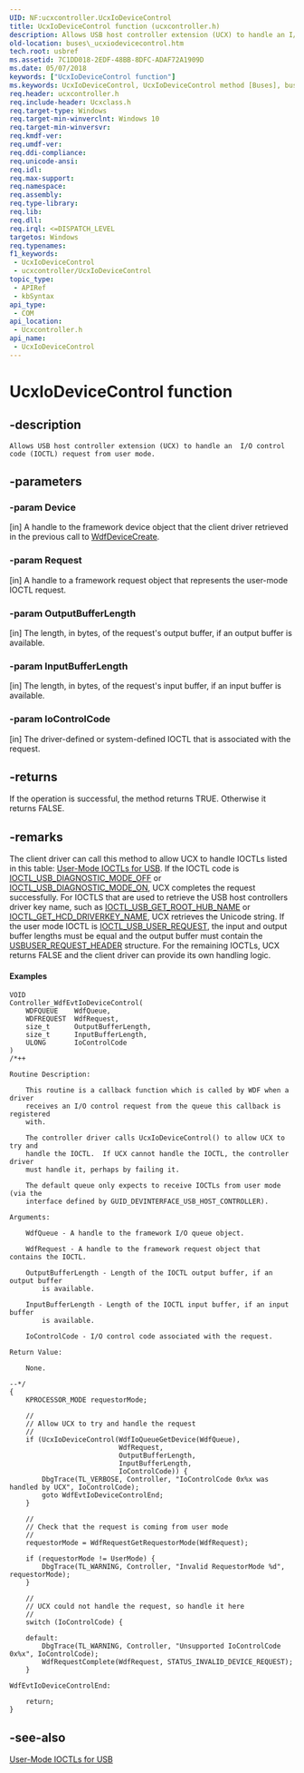 ```yaml
---
UID: NF:ucxcontroller.UcxIoDeviceControl
title: UcxIoDeviceControl function (ucxcontroller.h)
description: Allows USB host controller extension (UCX) to handle an I/O control code (IOCTL) request from user mode.
old-location: buses\_ucxiodevicecontrol.htm
tech.root: usbref
ms.assetid: 7C1DD018-2EDF-48BB-8DFC-ADAF72A1909D
ms.date: 05/07/2018
keywords: ["UcxIoDeviceControl function"]
ms.keywords: UcxIoDeviceControl, UcxIoDeviceControl method [Buses], buses._ucxiodevicecontrol, ucxcontroller/UcxIoDeviceControl
req.header: ucxcontroller.h
req.include-header: Ucxclass.h
req.target-type: Windows
req.target-min-winverclnt: Windows 10
req.target-min-winversvr: 
req.kmdf-ver: 
req.umdf-ver: 
req.ddi-compliance: 
req.unicode-ansi: 
req.idl: 
req.max-support: 
req.namespace: 
req.assembly: 
req.type-library: 
req.lib: 
req.dll: 
req.irql: <=DISPATCH_LEVEL
targetos: Windows
req.typenames: 
f1_keywords:
 - UcxIoDeviceControl
 - ucxcontroller/UcxIoDeviceControl
topic_type:
 - APIRef
 - kbSyntax
api_type:
 - COM
api_location:
 - Ucxcontroller.h
api_name:
 - UcxIoDeviceControl
---
```


# UcxIoDeviceControl function


## -description

    Allows USB host controller extension (UCX) to handle an  I/O control code (IOCTL) request from user mode.

## -parameters

### -param Device 

[in]
A handle to the framework device object that the client driver retrieved in the previous call to <a href="https://docs.microsoft.com/windows-hardware/drivers/ddi/wdfdevice/nf-wdfdevice-wdfdevicecreate">WdfDeviceCreate</a>.

### -param Request 

[in]
A handle to a framework request object that represents the user-mode IOCTL request.

### -param OutputBufferLength 

[in]
The length, in bytes, of the request's output buffer, if an output buffer 
        is available.

### -param InputBufferLength 

[in]
The length, in bytes, of the request's input buffer, if an input buffer 
        is available.

### -param IoControlCode 

[in]
The driver-defined or system-defined IOCTL that is 
        associated with the request.

## -returns

If the operation is successful, the method returns TRUE. Otherwise it returns FALSE.

## -remarks

The client driver can call this method to allow UCX to handle IOCTLs listed in this table: <a href="https://docs.microsoft.com/windows/iot-core/learn-about-hardware/hardwarecompatlist">User-Mode IOCTLs for USB</a>. If the IOCTL code is <a href="https://docs.microsoft.com/windows-hardware/drivers/ddi/usbioctl/ni-usbioctl-ioctl_usb_diagnostic_mode_off">IOCTL_USB_DIAGNOSTIC_MODE_OFF</a> or <a href="https://docs.microsoft.com/windows-hardware/drivers/ddi/usbioctl/ni-usbioctl-ioctl_usb_diagnostic_mode_on">IOCTL_USB_DIAGNOSTIC_MODE_ON</a>, UCX completes the request successfully. For IOCTLS that are used to retrieve the USB host controllers
    driver key name, such as <a href="https://docs.microsoft.com/windows-hardware/drivers/ddi/usbioctl/ni-usbioctl-ioctl_usb_get_root_hub_name">IOCTL_USB_GET_ROOT_HUB_NAME</a> or <a href="https://docs.microsoft.com/windows-hardware/drivers/ddi/usbioctl/ni-usbioctl-ioctl_get_hcd_driverkey_name">IOCTL_GET_HCD_DRIVERKEY_NAME</a>, UCX retrieves the Unicode string. If the user mode IOCTL is <a href="https://docs.microsoft.com/windows/desktop/api/usbuser/ni-usbuser-ioctl_usb_user_request">IOCTL_USB_USER_REQUEST</a>, the input and output buffer lengths must be equal and the output buffer must contain the <a href="https://docs.microsoft.com/windows/desktop/api/usbuser/ns-usbuser-_usbuser_request_header">USBUSER_REQUEST_HEADER</a> structure. For the remaining IOCTLs, UCX  returns FALSE and the client driver can provide its own handling logic.


#### Examples


```
VOID
Controller_WdfEvtIoDeviceControl(
    WDFQUEUE    WdfQueue,
    WDFREQUEST  WdfRequest,
    size_t      OutputBufferLength,
    size_t      InputBufferLength,
    ULONG       IoControlCode
)
/*++

Routine Description:

    This routine is a callback function which is called by WDF when a driver
    receives an I/O control request from the queue this callback is registered
    with.

    The controller driver calls UcxIoDeviceControl() to allow UCX to try and
    handle the IOCTL.  If UCX cannot handle the IOCTL, the controller driver
    must handle it, perhaps by failing it.

    The default queue only expects to receive IOCTLs from user mode (via the
    interface defined by GUID_DEVINTERFACE_USB_HOST_CONTROLLER).

Arguments:

    WdfQueue - A handle to the framework I/O queue object.

    WdfRequest - A handle to the framework request object that contains the IOCTL.

    OutputBufferLength - Length of the IOCTL output buffer, if an output buffer
        is available.

    InputBufferLength - Length of the IOCTL input buffer, if an input buffer
        is available.

    IoControlCode - I/O control code associated with the request.

Return Value:

    None.

--*/
{
    KPROCESSOR_MODE requestorMode;

    //
    // Allow UCX to try and handle the request
    //
    if (UcxIoDeviceControl(WdfIoQueueGetDevice(WdfQueue),
                           WdfRequest,
                           OutputBufferLength,
                           InputBufferLength,
                           IoControlCode)) {
        DbgTrace(TL_VERBOSE, Controller, "IoControlCode 0x%x was handled by UCX", IoControlCode);
        goto WdfEvtIoDeviceControlEnd;
    }

    //
    // Check that the request is coming from user mode
    //
    requestorMode = WdfRequestGetRequestorMode(WdfRequest);

    if (requestorMode != UserMode) {
        DbgTrace(TL_WARNING, Controller, "Invalid RequestorMode %d", requestorMode);
    }

    //
    // UCX could not handle the request, so handle it here
    //
    switch (IoControlCode) {

    default:
        DbgTrace(TL_WARNING, Controller, "Unsupported IoControlCode 0x%x", IoControlCode);
        WdfRequestComplete(WdfRequest, STATUS_INVALID_DEVICE_REQUEST);
    }

WdfEvtIoDeviceControlEnd:

    return;
}
```


## -see-also

[User-Mode IOCTLs for USB](https://docs.microsoft.com/windows-hardware/drivers/ddi/_usbref/#user-mode-ioctls-sent-by-applications-and-services)


